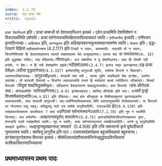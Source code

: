```yaml
---
index:  1.1.75
sutra:  एङ् प्राचां देशे
vritti:  nyasa
---
```


`प्राचां देशाभिधाने` इति। प्राचां सम्बन्धी यो देशस्तदभिधान इत्यर्थः।
एतेन प्राचामिति देशविशेषणं न विकल्पार्थमिति दर्शयति। प्राचां मतेनेत्यस्याविवक्षितत्वादित्याख्यातं भवति।
`एणीपचनीयः` इत्यादि। एणीपचन इत्यादिभ्यच्छः। `आहिच्छत्रः` इति,
`कान्यकुब्जः` इति अहिच्छत्रकान्यकुब्जशब्दाभ्यामणेव भवति। `देवदत्तः` इति। वृद्धा-धिकारे विहितो `वाहीकग्रामेभ्यश्च` (4.2.117) इति `ञ्ञिठौ न भवतः, काश्यपादि-
पाठादपि तौ न भवतः; क्रियानिमित्तको हि देवदत्तशब्दस्तत्र पठ्यते संज्ञाशब्दस्य
चेदं प्रत्युदाहरणम्। एतच्च यदा `वा नामधेयस्य` (वा. 15) इति वृद्धसंज्ञा नास्ति;
तदा वेदितव्यम्। `गौमताः`इति। अत्र सर्वमस्ति न तु देशाभिधानम्। तथा हि गोमती नदी प्रग्देशे, न देशः। न हि नदी देशग्रहणेन गृह्यते;`नदीदेशोऽग्रामाः` (2.4.7)
इत्यत्र नद्याः पृथग्ग्रहणात्।
`एङ् प्राचां देशे` इति। `उदीचां वृद्धादगोत्रात्` (4.1.157) इत्येवमादिषु प्रागुदञ्चौ श्रूयेते, तयोश्च विभागो न विज्ञायते। अतस्तत्परिज्ञानायाह-- `
प्रागुदञ्चौ` इत्यादि। शरावती नाम नदी , तस्याः पूर्वेण व्यवस्थितो देशः प्राग्देशः, उत्तरेण उदग्देशः। तौ शरावती विभजते = विभागेन व्यवस्थापयति तस्यां हि मर्यादायां सत्यां तयोर्विभागः परिज्ञायते। किमर्थं विभजते ? `विदुषां शब्दसिद्ध्यर्थम्`
इति। पण़्डितानां वैयाकरणानां शब्दव्युत्पत्त्यर्थम्। कतं विभजते ? `हंसः क्षीरोदकं यथा`। क्षीरोदकमिति `जातिरप्राणिनाम्` (2.4.6) इत्येकवद्भावः। क्वचित् क्षीरोदके
इति पाठः। सः `सर्वो द्वन्द्वो विभाषयैकवद्भवति` (व्या.प.91) इति वेदितव्यः। यथा
हंसः क्षीरमुदकं च मिश्रीभावमुपगतं पृथगसङ्करेण व्यवस्थापयति, तथा शरावती प्रागुदञ्चौ। यत्-तदोर्नित्याभिसम्बन्दात् सेति वचनादनुक्तमपि येत्येतल्लभ्यते। या विभजते सा नोऽस्मान् पातु रक्षतु। प्रसिद्धस्तु पाठो यत्र श्लोके प्रागुदीचाविति, तत्राऽचः `उद ईत्` (6.4.139) इति भसंज्ञकस्योच्यमानः कथमीकारः ? कथं च `उगिदचां
सर्वनामस्थानेऽधातोः` (7.1.70) इति नुम न भवतीति चिन्त्यम्। अत्र वर्णयन्ति--
`अच्प्रत्यन्ववपूर्वात् सामलोम्नः` (5.4.75) इत्यत्राजितियोगविभागेनाच्प्रत्ययः
कृतः, तेनात्राचि परतो भसंज्ञामीत्वं भवति। नुम् न भवति; अचा सर्वनामस्थानस्य
व्यवहितत्वादिति।
अनये तु प्रागुदीचमिति समाहारे कुर्वन्ति। तेषां `द्वन्द्वाच्चुदषहान्तात् समाहारे` (5.4.106) इति टचि समासान्ते कृते पूर्ववदीकारो नुमभावश्च भवति।
क्वचित्तु प्रागुदीच इति पाटः। तत्रावयवदेशापेक्षया बहुत्वविवक्षायां बहुवचनम्।
प्राग्देशानुदग्देशाश्च विभजत इत्यर्थः।
श्रीबोधिसत्त्वदेशीयाचार्यजिनेन्द्रबुद्धपादविरचितायां
काशिकाविवरणपञ्जिकायां

प्रथमाध्यायस्य
प्रथमः पादः
------------